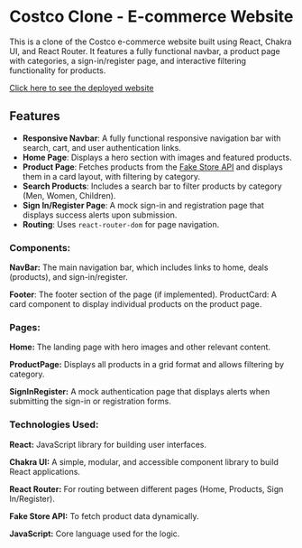 # Costco Clone - E-commerce Website

This is a clone of the Costco e-commerce website built using React, Chakra UI, and React Router. It features a fully functional navbar, a product page with categories, a sign-in/register page, and interactive filtering functionality for products.

[Click here to see the deployed website](https://costco-clone-l9rt.vercel.app/)

## Features

- **Responsive Navbar**: A fully functional responsive navigation bar with search, cart, and user authentication links.
- **Home Page**: Displays a hero section with images and featured products.
- **Product Page**: Fetches products from the [Fake Store API](https://fakestoreapi.com/products) and displays them in a card layout, with filtering by category.
- **Search Products**: Includes a search bar to filter products by category (Men, Women, Children).
- **Sign In/Register Page**: A mock sign-in and registration page that displays success alerts upon submission.
- **Routing**: Uses `react-router-dom` for page navigation.

### Components:

**NavBar:** The main navigation bar, which includes links to home, deals (products), and sign-in/register.

**Footer**: The footer section of the page (if implemented).
ProductCard: A card component to display individual products on the product page.

### Pages:

**Home:** The landing page with hero images and other relevant content.

**ProductPage:** Displays all products in a grid format and allows filtering by category.

**SignInRegister:** A mock authentication page that displays alerts when submitting the sign-in or registration forms.

### Technologies Used:

**React:** JavaScript library for building user interfaces.

**Chakra UI:** A simple, modular, and accessible component library to build React applications.

**React Router:** For routing between different pages (Home, Products, Sign In/Register).

**Fake Store API:** To fetch product data dynamically.

**JavaScript:** Core language used for the logic.
